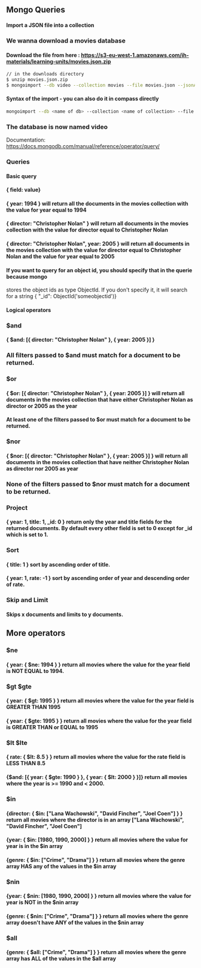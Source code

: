 ## Mongo Queries

#### Import a JSON file into a collection


###  We wanna download a movies database

#### Download the file from here : https://s3-eu-west-1.amazonaws.com/ih-materials/learning-units/movies.json.zip


```bash
// in the downloads directory
$ unzip movies.json.zip
$ mongoimport --db video --collection movies --file movies.json --jsonArray
```

#### Syntax of the import - you can also do it in compass directly

```bash
mongoimport --db <name of db> --collection <name of collection> --file <path of file>
```

### The database is now named video 

Documentation:
https://docs.mongodb.com/manual/reference/operator/query/

### Queries
#### Basic query
#### { field: value}

#### { year: 1994 } will return all the documents in the movies collection with the value for year equal to 1994

#### { director: "Christopher Nolan" } will return all documents in the movies collection with the value for director equal to Christopher Nolan

#### { director: "Christopher Nolan", year: 2005 } will return all documents in the movies collection with the value for director equal to Christopher Nolan and the value for year equal to 2005

#### If you want to query for an object id, you should specify that in the querie because mongo
stores the object ids as type ObjectId. If you don't specify it, it will search for a string
{ "_id": ObjectId('someobjectid')}


#### Logical operators
### $and
#### { $and: [{ director: "Christopher Nolan" }, { year: 2005 }] }

### All filters passed to $and must match for a document to be returned.

### $or
#### { $or: [{ director: "Christopher Nolan" }, { year: 2005 }] } will return all documents in the movies collection that have either Christopher Nolan as director or 2005 as the year

#### At least one of the filters passed to $or must match for a document to be returned.

### $nor
#### { $nor: [{ director: "Christopher Nolan" }, { year: 2005 }] } will return all documents in the movies collection that have neither Christopher Nolan as director nor 2005 as year

### None of the filters passed to $nor must match for a document to be returned.

### Project
#### { year: 1, title: 1, _id: 0 } return only the year and title fields for the returned documents. By default every other field is set to 0 except for _id which is set to 1.

### Sort
#### { title: 1 } sort by ascending order of title.

#### { year: 1, rate: -1 } sort by ascending order of year and descending order of rate.

### Skip and Limit
#### Skips x documents and limits to y documents.

## More operators
### $ne
#### { year: { $ne: 1994 } } return all movies where the value for the year field is NOT EQUAL to 1994.

### $gt $gte
#### { year: { $gt: 1995 } } return all movies where the value for the year field is GREATER THAN 1995

#### { year: { $gte: 1995 } } return all movies where the value for the year field is GREATER THAN or EQUAL to 1995

### $lt $lte
#### { rate: { $lt: 8.5 } } return all movies where the value for the rate field is LESS THAN 8.5

#### {$and: [{ year: { $gte: 1990 } }, { year: { $lt: 2000 } }]} return all movies where the year is >= 1990 and < 2000.

### $in
#### {director: { $in: ["Lana Wachowski", "David Fincher", "Joel Coen"] } } return all movies where the director is in an array ["Lana Wachowski", "David Fincher", "Joel Coen"]

#### {year: { $in: [1980, 1990, 2000] } } return all movies where the value for year is in the $in array

#### {genre: { $in: ["Crime", "Drama"] } } return all movies where the genre array HAS any of the values in the $in array

### $nin
#### {year: { $nin: [1980, 1990, 2000] } } return all movies where the value for year is NOT in the $nin array

#### {genre: { $nin: ["Crime", "Drama"] } } return all movies where the genre array doesn't have ANY of the values in the $nin array

### $all
#### {genre: { $all: ["Crime", "Drama"] } } return all movies where the genre array has ALL of the values in the $all array